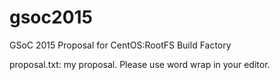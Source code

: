 # gsoc2015
GSoC 2015 Proposal for CentOS:RootFS Build Factory

proposal.txt: my proposal. Please use word wrap in your editor.
